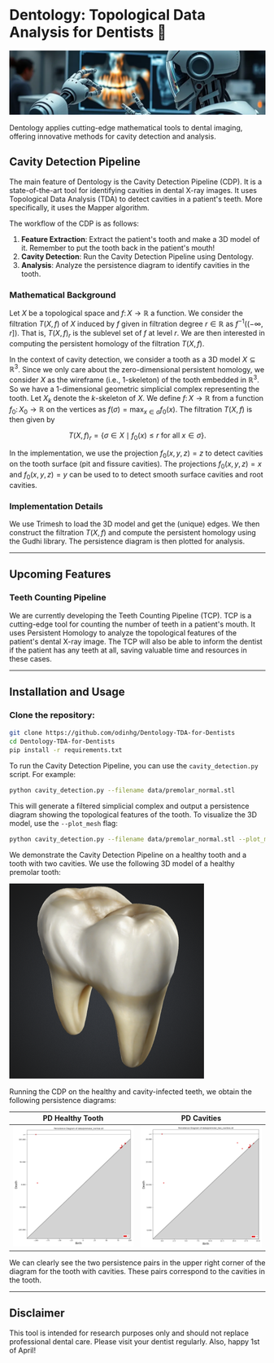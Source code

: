 # Dentology: Topological Data Analysis for Dentists 🦷

![header image showing a robot dentist](figs/header_image.png)

Dentology applies cutting-edge mathematical tools to dental imaging, offering innovative methods for cavity detection and analysis.

## Cavity Detection Pipeline

The main feature of Dentology is the Cavity Detection Pipeline (CDP). It is a state-of-the-art tool for identifying cavities in dental X-ray images. It uses Topological Data Analysis (TDA) to detect cavities in a patient's teeth. More specifically, it uses the Mapper algorithm.

The workflow of the CDP is as follows:

1. **Feature Extraction**: Extract the patient's tooth and make a 3D model of it. Remember to put the tooth back in the patient's mouth!
2. **Cavity Detection**: Run the Cavity Detection Pipeline using Dentology.
3. **Analysis**: Analyze the persistence diagram to identify cavities in the tooth.

### Mathematical Background

Let $X$ be a topological space and $f\colon X\to\mathbb{R}$ a function. We consider the filtration $T(X,f)$ of $X$ induced by $f$ given in filtration degree $r\in\mathbb{R}$ as $f^{-1}((-\infty,r])$. That is, $T(X,f)_r$ is the sublevel set of $f$ at level $r$. We are then interested in computing the persistent homology of the filtration $T(X,f)$. 

In the context of cavity detection, we consider a tooth as a 3D model $X\subseteq\mathbb{R}^ 3$. Since we only care about the zero-dimensional persistent homology, we consider $X$ as the wireframe (i.e., $1$-skeleton) of the tooth embedded in $\mathbb{R}^3$. So we have a $1$-dimensional geometric simplicial complex representing the tooth. Let $X_k$ denote the $k$-skeleton of $X$. We define $f\colon X\to\mathbb{R}$ from a function $f_0\colon X_0\to\mathbb{R}$ on the vertices as $f(\sigma) = \max_{x\in\sigma} f_0(x)$. The filtration $T(X,f)$ is then given by

$$
T(X,f)_r = \{\sigma\in X\mid f_0(x)\leq r\text{ for all }x\in\sigma\}.
$$

In the implementation, we use the projection $f_0(x,y,z)=z$ to detect cavities on the tooth surface (pit and fissure cavities). The projections $f_0(x,y,z)=x$ and $f_0(x,y,z)=y$ can be used to to detect smooth surface cavities and root cavities.

### Implementation Details

We use Trimesh to load the 3D model and get the (unique) edges. We then construct the filtration $T(X,f)$ and compute the persistent homology using the Gudhi library. The persistence diagram is then plotted for analysis.

---

## Upcoming Features

### Teeth Counting Pipeline

We are currently developing the Teeth Counting Pipeline (TCP). TCP is a cutting-edge tool for counting the number of teeth in a patient's mouth. It uses Persistent Homology to analyze the topological features of the patient's dental X-ray image. The TCP will also be able to inform the dentist if the patient has any teeth at all, saving valuable time and resources in these cases.

---

## Installation and Usage

### Clone the repository:

```bash
git clone https://github.com/odinhg/Dentology-TDA-for-Dentists 
cd Dentology-TDA-for-Dentists
pip install -r requirements.txt
```

To run the Cavity Detection Pipeline, you can use the `cavity_detection.py` script. For example:

```bash
python cavity_detection.py --filename data/premolar_normal.stl
```

This will generate a filtered simplicial complex and output a persistence diagram showing the topological features of the tooth. To visualize the 3D model, use the `--plot_mesh` flag:

```bash
python cavity_detection.py --filename data/premolar_normal.stl --plot_mesh
```

We demonstrate the Cavity Detection Pipeline on a healthy tooth and a tooth with two cavities. We use the following 3D model of a healthy premolar tooth:

![3d tooth model](figs/premolar_3d_model_normal.png)

Running the CDP on the healthy and cavity-infected teeth, we obtain the following persistence diagrams:

| PD Healthy Tooth | PD Cavities | 
|:-----------------:|:-------------------:|
| ![point cloud normal](figs/persistence_diagram_normal.png)  | ![point cavity](figs/persistence_diagram_cavities.png) |

We can clearly see the two persistence pairs in the upper right corner of the diagram for the tooth with cavities. These pairs correspond to the cavities in the tooth.

---

## Disclaimer
This tool is intended for research purposes only and should not replace professional dental care. Please visit your dentist regularly. Also, happy 1st of April! 


